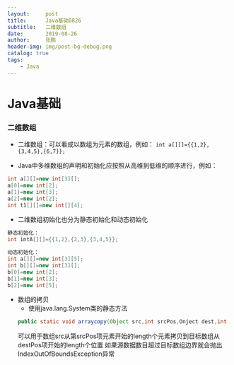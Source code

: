 ```yaml
---
layout:     post 
title:      Java基础0826
subtitle:   二维数组
date:       2019-08-26
author:     张鹏
header-img: img/post-bg-debug.png
catalog: true   
tags:                         
    - Java
---
```


# Java基础

### 二维数组
- 二维数组：可以看成以数组为元素的数组，例如：
`int a[][]={{1,2},{3,4,5},{6,7}};`

- Java中多维数组的声明和初始化应按照从高维到低维的顺序进行，例如：
```java
int a[][]=new int[3][];
a[0]=new int[2];
a[1]=new int[3];
a[2]=new int[2];
int t1[][]=new int[][4];
```
- 二维数组初始化也分为静态初始化和动态初始化
```java
静态初始化：
int intA[][]={{1,2},{2,3},{3,4,5}};

动态初始化：
int a[][]=new int[3][5];
int b[][]=new int[3][];
b[0]=new int[2];
b[1]=new int[3];
b[2]=new int[5];
```
- 数组的拷贝
   - 使用java.lang.System类的静态方法
   ```java
   public static void arraycopy(Object src,int srcPos,Onject dest,int destPos,int length);
   ```
   可以用于数组src从第srcPos项元素开始的length个元素拷贝到目标数组从destPos项开始的length个位置
如果源数据数目超过目标数组边界就会抛出IndexOutOfBoundsException异常
